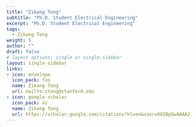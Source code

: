```yaml
---
title: "Zikang Tong"
subtitle: "Ph.D. Student Electrical Engineering"
excerpt: "Ph.D. Student Electrical Engineering"
tags:
  - Zikang Tong
weight: 5
author: ""
draft: false
# layout options: single or single-sidebar
layout: single-sidebar
links:
- icon: envelope
  icon_pack: fas
  name: Zikang Tong
  url: mailto:ztong@stanford.edu
- icon: google-scholar
  icon_pack: ai
  name: Zikang Tong
  url: https://scholar.google.com/citations?hl=en&user=882BpQwAAAAJ
---
```


